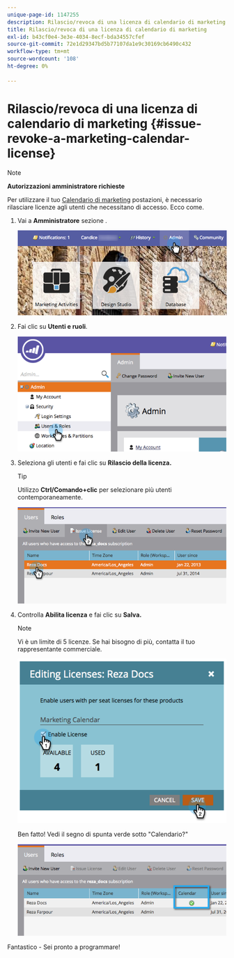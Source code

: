 ```yaml
---
unique-page-id: 1147255
description: Rilascio/revoca di una licenza di calendario di marketing - Documenti Marketo - Documentazione del prodotto
title: Rilascio/revoca di una licenza di calendario di marketing
exl-id: b43cf0e4-3e3e-4034-8ecf-bda34557cfef
source-git-commit: 72e1d29347bd5b77107da1e9c30169cb6490c432
workflow-type: tm+mt
source-wordcount: '108'
ht-degree: 0%

---
```


# Rilascio/revoca di una licenza di calendario di marketing {#issue-revoke-a-marketing-calendar-license}

>[!NOTE]
>
>**Autorizzazioni amministratore richieste**

Per utilizzare il tuo [Calendario di marketing](/help/marketo/product-docs/core-marketo-concepts/marketing-calendar/understanding-the-calendar/navigating-the-marketing-calendar.md) postazioni, è necessario rilasciare licenze agli utenti che necessitano di accesso. Ecco come.

1. Vai a **Amministratore** sezione .

   ![](assets/adminhand.png)

1. Fai clic su **Utenti e ruoli**.

   ![](assets/2.png)

1. Seleziona gli utenti e fai clic su **Rilascio della licenza.**

   >[!TIP]
   >
   >Utilizzo **Ctrl/Comando+clic** per selezionare più utenti contemporaneamente.

   ![](assets/3.png)

1. Controlla **Abilita licenza** e fai clic su **Salva.**

   >[!NOTE]
   >
   >Vi è un limite di 5 licenze. Se hai bisogno di più, contatta il tuo rappresentante commerciale.

   ![](assets/4.png)

   Ben fatto! Vedi il segno di spunta verde sotto &quot;Calendario?&quot;

   ![](assets/5.png)

Fantastico - Sei pronto a programmare!
